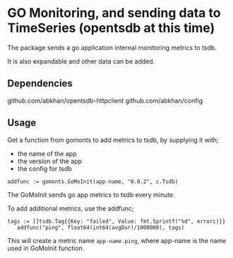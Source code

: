 # GO Monitoring, and sending data to TimeSeries (opentsdb at this time)

The package sends a go application internal monitoring metrics to tsdb.

It is also expandable and other data can be added.

## Dependencies
github.com/abkhan/opentsdb-httpclient
github.com/abkhan/config

## Usage

Get a function from gomonts to add metrics to tsdb, by supplying it with;
 - the name of the app
 - the version of the app
 - the config for tsdb

 ```
 addfunc := gomonts.GoMoInit(app-name, "0.0.2", c.Tsdb)
 ```

 The GoMoInit sends go app metrics to tsdb every minute.

 To add additional metrics, use the addfunc;

 ```
 tags := []tsdb.Tag{{Key: "failed", Value: fmt.Sprintf("%d", errorc)}}
	addfunc("ping", float64(int64(avgDur)/1000000), tags)
```

This will create a metric name `app-name.ping`, where app-name is the name used in GoMoInit function.